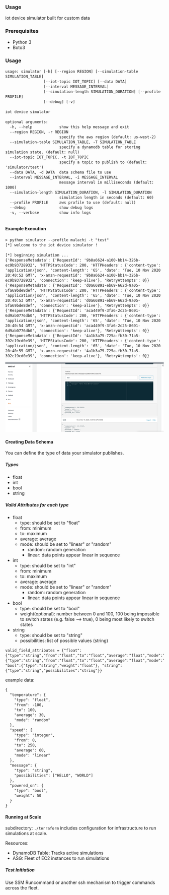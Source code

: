 ### Usage
iot device simulator built for custom data

### Prerequisites
- Python 3
- Boto3

### Usage
```
usage: simulator [-h] [--region REGION] [--simulation-table SIMULATION_TABLE]
                 [--iot-topic IOT_TOPIC] [--data DATA]
                 [--interval MESSAGE_INTERVAL]
                 [--simulation-length SIMULATION_DURATION] [--profile PROFILE]
                 [--debug] [-v]

iot device simulator

optional arguments:
  -h, --help            show this help message and exit
  --region REGION, -r REGION
                        specify the aws region (default: us-west-2)
  --simulation-table SIMULATION_TABLE, -T SIMULATION_TABLE
                        specify a dynamodb table for storing simulation state. (default: null)
  --iot-topic IOT_TOPIC, -t IOT_TOPIC
                        specify a topic to publish to (default: 'simulator/test')
  --data DATA, -d DATA  data schema file to use
  --interval MESSAGE_INTERVAL, -i MESSAGE_INTERVAL
                        message interval in milliseconds (default: 1000)
  --simulation-length SIMULATION_DURATION, -l SIMULATION_DURATION
                        simulation length in seconds (default: 60)
  --profile PROFILE     aws profile to use (default: null)
  --debug               show debug logs
  -v, --verbose         show info logs


```
#### Example Execution
```
> python simulator --profile malachi -t "test"
[*] welcome to the iot device simulator !

[*] beginning simulation ...
{'ResponseMetadata': {'RequestId': '9b8a6624-a100-bb14-326b-ec9b93728932', 'HTTPStatusCode': 200, 'HTTPHeaders': {'content-type': 'application/json', 'content-length': '65', 'date': 'Tue, 10 Nov 2020 20:40:52 GMT', 'x-amzn-requestid': '9b8a6624-a100-bb14-326b-ec9b93728932', 'connection': 'keep-alive'}, 'RetryAttempts': 0}}
{'ResponseMetadata': {'RequestId': 'd0a66891-eb69-662d-9a05-5fa69bde8def', 'HTTPStatusCode': 200, 'HTTPHeaders': {'content-type': 'application/json', 'content-length': '65', 'date': 'Tue, 10 Nov 2020 20:40:53 GMT', 'x-amzn-requestid': 'd0a66891-eb69-662d-9a05-5fa69bde8def', 'connection': 'keep-alive'}, 'RetryAttempts': 0}}
{'ResponseMetadata': {'RequestId': 'aca449f9-3fa6-2c25-8691-6d9ab0776db0', 'HTTPStatusCode': 200, 'HTTPHeaders': {'content-type': 'application/json', 'content-length': '65', 'date': 'Tue, 10 Nov 2020 20:40:54 GMT', 'x-amzn-requestid': 'aca449f9-3fa6-2c25-8691-6d9ab0776db0', 'connection': 'keep-alive'}, 'RetryAttempts': 0}}
{'ResponseMetadata': {'RequestId': '4a1b3a75-725a-fb30-71a5-392c19cd0e39', 'HTTPStatusCode': 200, 'HTTPHeaders': {'content-type': 'application/json', 'content-length': '65', 'date': 'Tue, 10 Nov 2020 20:40:55 GMT', 'x-amzn-requestid': '4a1b3a75-725a-fb30-71a5-392c19cd0e39', 'connection': 'keep-alive'}, 'RetryAttempts': 0}}
```
![Example Output](/images/iot-core.png)

#### Creating Data Schema
You can define the type of data your simulator publishes.

##### Types
- float
- int
- bool
- string

##### Valid Attributes for each type
- float
  - type: should be set to "float"
  - from: minimum
  - to: maximum
  - average: average
  - mode: should be set to "linear" or "random"
    - random: random generation
    - linear: data points appear linear in sequence
- int
  - type: should be set to "int"
  - from: minimum
  - to: maximum
  - average: average
  - mode: should be set to "linear" or "random"
    - random: random generation
    - linear: data points appear linear in sequence
- bool
  - type: should be set to "bool"
  - weight(optional): number between 0 and 100, 100 being impossible to switch states (e.g. false --> true), 0 being most likely to switch states
- string
  - type: should be set to "string"
  - possibilities: list of possible values (string)
```
valid_field_attributes = {"float":{"type":"string","from":"float","to":"float","average":"float","mode":"string"},"int":{"type":"string","from":"float","to":"float","average":"float","mode":"string"}, "bool":{"type":"string","weight":"float"}, "string":{"type":"string","possibilities":"string"}}
```

example data:
```
{
  "temperature": {
    "type": "float",
    "from": -100,
    "to": 100,
    "average": 30,
    "mode": "random"
  },
  "speed": {
    "type": "integer",
    "from": 0,
    "to": 250,
    "average": 60,
    "mode": "linear"
  },
  "message": {
    "type": "string",
    "possibilities": ["HELLO", "WORLD"]
  },
  "powered_on": {
    "type": "bool",
    "weight": 50
  }
}
```
#### Running at Scale
subdirectory: `./terraform` includes configuration for infrastructure to run simulations at scale.

Resources:
- DynamoDB Table: Tracks active simulations
- ASG: Fleet of EC2 instances to run simulations

##### Test Initiation
Use SSM Runcommand or another ssh mechanism to trigger commands across the fleet.
